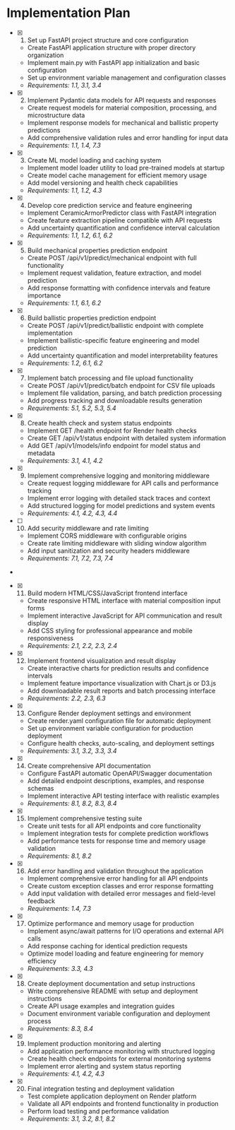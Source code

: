 # Implementation Plan

- [x] 1. Set up FastAPI project structure and core configuration




  - Create FastAPI application structure with proper directory organization
  - Implement main.py with FastAPI app initialization and basic configuration
  - Set up environment variable management and configuration classes
  - _Requirements: 1.1, 3.1, 3.4_

- [x] 2. Implement Pydantic data models for API requests and responses






  - Create request models for material composition, processing, and microstructure data
  - Implement response models for mechanical and ballistic property predictions
  - Add comprehensive validation rules and error handling for input data
  - _Requirements: 1.1, 1.4, 7.3_

- [x] 3. Create ML model loading and caching system





  - Implement model loader utility to load pre-trained models at startup
  - Create model cache management for efficient memory usage
  - Add model versioning and health check capabilities
  - _Requirements: 1.1, 1.2, 4.3_

- [x] 4. Develop core prediction service and feature engineering



  - Implement CeramicArmorPredictor class with FastAPI integration
  - Create feature extraction pipeline compatible with API requests
  - Add uncertainty quantification and confidence interval calculation
  - _Requirements: 1.1, 1.2, 6.1, 6.2_

- [x] 5. Build mechanical properties prediction endpoint





  - Create POST /api/v1/predict/mechanical endpoint with full functionality
  - Implement request validation, feature extraction, and model prediction
  - Add response formatting with confidence intervals and feature importance
  - _Requirements: 1.1, 6.1, 6.2_

- [x] 6. Build ballistic properties prediction endpoint





  - Create POST /api/v1/predict/ballistic endpoint with complete implementation
  - Implement ballistic-specific feature engineering and model prediction
  - Add uncertainty quantification and model interpretability features
  - _Requirements: 1.2, 6.1, 6.2_

- [x] 7. Implement batch processing and file upload functionality




  - Create POST /api/v1/predict/batch endpoint for CSV file uploads
  - Implement file validation, parsing, and batch prediction processing
  - Add progress tracking and downloadable results generation
  - _Requirements: 5.1, 5.2, 5.3, 5.4_

- [x] 8. Create health check and system status endpoints






  - Implement GET /health endpoint for Render health checks
  - Create GET /api/v1/status endpoint with detailed system information
  - Add GET /api/v1/models/info endpoint for model status and metadata
  - _Requirements: 3.1, 4.1, 4.2_

- [x] 9. Implement comprehensive logging and monitoring middleware




  - Create request logging middleware for API calls and performance tracking
  - Implement error logging with detailed stack traces and context
  - Add structured logging for model predictions and system events
  - _Requirements: 4.1, 4.2, 4.3, 4.4_

- [ ] 10. Add security middleware and rate limiting











  - Implement CORS middleware with configurable origins
  - Create rate limiting middleware with sliding window algorithm
  - Add input sanitization and security headers middleware
  - _Requirements: 7.1, 7.2, 7.3, 7.4_
-

- [x] 11. Build modern HTML/CSS/JavaScript frontend interface





  - Create responsive HTML interface with material composition input forms
  - Implement interactive JavaScript for API communication and result display
  - Add CSS styling for professional appearance and mobile responsiveness
  - _Requirements: 2.1, 2.2, 2.3, 2.4_

- [x] 12. Implement frontend visualization and result display





  - Create interactive charts for prediction results and confidence intervals
  - Implement feature importance visualization with Chart.js or D3.js
  - Add downloadable result reports and batch processing interface
  - _Requirements: 2.2, 2.3, 6.3_

- [x] 13. Configure Render deployment settings and environment





  - Create render.yaml configuration file for automatic deployment
  - Set up environment variable configuration for production deployment
  - Configure health checks, auto-scaling, and deployment settings
  - _Requirements: 3.1, 3.2, 3.3, 3.4_

- [x] 14. Create comprehensive API documentation





  - Configure FastAPI automatic OpenAPI/Swagger documentation
  - Add detailed endpoint descriptions, examples, and response schemas
  - Implement interactive API testing interface with realistic examples
  - _Requirements: 8.1, 8.2, 8.3, 8.4_

- [x] 15. Implement comprehensive testing suite




  - Create unit tests for all API endpoints and core functionality
  - Implement integration tests for complete prediction workflows
  - Add performance tests for response time and memory usage validation
  - _Requirements: 8.1, 8.2_

- [x] 16. Add error handling and validation throughout the application




  - Implement comprehensive error handling for all API endpoints
  - Create custom exception classes and error response formatting
  - Add input validation with detailed error messages and field-level feedback
  - _Requirements: 1.4, 7.3_

- [x] 17. Optimize performance and memory usage for production




  - Implement async/await patterns for I/O operations and external API calls
  - Add response caching for identical prediction requests
  - Optimize model loading and feature engineering for memory efficiency
  - _Requirements: 3.3, 4.3_

- [x] 18. Create deployment documentation and setup instructions




  - Write comprehensive README with setup and deployment instructions
  - Create API usage examples and integration guides
  - Document environment variable configuration and deployment process
  - _Requirements: 8.3, 8.4_

- [x] 19. Implement production monitoring and alerting




  - Add application performance monitoring with structured logging
  - Create health check endpoints for external monitoring systems
  - Implement error alerting and system status reporting
  - _Requirements: 4.1, 4.2, 4.3_

- [x] 20. Final integration testing and deployment validation




  - Test complete application deployment on Render platform
  - Validate all API endpoints and frontend functionality in production
  - Perform load testing and performance validation
  - _Requirements: 3.1, 3.2, 8.1, 8.2_